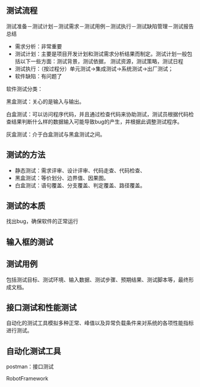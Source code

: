 ## 测试流程

测试准备－测试计划－测试需求－测试用例－测试执行－测试缺陷管理－测试报告总结

- 需求分析：非常重要
-  测试计划：主要是项目开发计划和测试需求分析结果而制定。测试计划一般包括以下一些方面：测试背景，测试依据， 测试资源，测试策略，测试日程
- 测试执行：（按过程分）单元测试→集成测试→系统测试→出厂测试；
- 软件缺陷：有问题了



软件测试分类：

黑盒测试：关心的是输入与输出。

白盒测试：可以访问程序代码，并且通过检查代码来协助测试，测试员根据代码检查结果判断什么样的数据输入可能导致bug的产生，并根据此调整测试程序。

灰盒测试：介于白盒测试与黑盒测试之间。

## 测试的方法

- 静态测试：需求评审、设计评审、代码走查、代码检查、
- 黑盒测试：等价划分、边界值、因果图。
- 白盒测试：语句覆盖、分支覆盖、判定覆盖、路径覆盖。



## 测试的本质

找出bug，确保软件的正常运行



## 输入框的测试



## 测试用例

包括测试目标、测试环境、输入数据、测试步骤、预期结果、测试脚本等，最终形成文档。



## 接口测试和性能测试

自动化的测试工具模拟多种正常、峰值以及异常负载条件来对系统的各项性能指标进行测试。



## 自动化测试工具

postman：接口测试

RobotFramework
